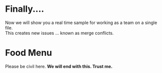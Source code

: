 # Finally....
Now we will show you a real time sample for working as a team on a single file.
<br>
This creates new issues ... known as merge conflicts.
<br>
# Food Menu
Please be civil here.
<b>We will end with this. Trust me.</b>
